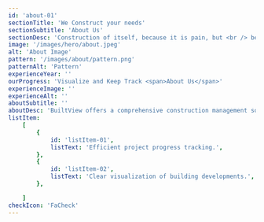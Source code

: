 ```yaml
---
id: 'about-01'
sectionTitle: 'We Construct your needs'
sectionSubtitle: 'About Us'
sectionDesc: 'Construction of itself, because it is pain, but <br /> because some proper style design occur in toil and pain pleasure we have expert team'
image: '/images/hero/about.jpeg'
alt: 'About Image'
pattern: '/images/about/pattern.png'
patternAlt: 'Pattern'
experienceYear: ''
ourProgress: 'Visualize and Keep Track <span>About Us</span>'
experienceImage: ''
experienceAlt: ''
aboutSubtitle: ''
aboutDesc: 'BuiltView offers a comprehensive construction management solution for professionals in the industry. Our tool empowers users to track project progress, visualize building developments, and streamline project management processes. With intuitive features and customizable options, BuiltView simplifies complex construction projects, ensuring efficient and successful outcomes.'
listItem:
    [
        {
            id: 'listItem-01',
            listText: 'Efficient project progress tracking.',
        },
        {
            id: 'listItem-02',
            listText: 'Clear visualization of building developments.',
        },

    ]
checkIcon: 'FaCheck'
---
```

